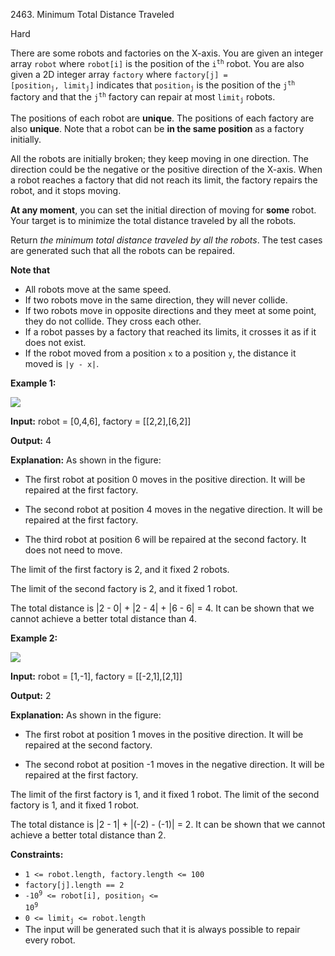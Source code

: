 2463\. Minimum Total Distance Traveled

Hard

There are some robots and factories on the X-axis. You are given an integer array `robot` where `robot[i]` is the position of the <code>i<sup>th</sup></code> robot. You are also given a 2D integer array `factory` where <code>factory[j] = [position<sub>j</sub>, limit<sub>j</sub>]</code> indicates that <code>position<sub>j</sub></code> is the position of the <code>j<sup>th</sup></code> factory and that the <code>j<sup>th</sup></code> factory can repair at most <code>limit<sub>j</sub></code> robots.

The positions of each robot are **unique**. The positions of each factory are also **unique**. Note that a robot can be **in the same position** as a factory initially.

All the robots are initially broken; they keep moving in one direction. The direction could be the negative or the positive direction of the X-axis. When a robot reaches a factory that did not reach its limit, the factory repairs the robot, and it stops moving.

**At any moment**, you can set the initial direction of moving for **some** robot. Your target is to minimize the total distance traveled by all the robots.

Return _the minimum total distance traveled by all the robots_. The test cases are generated such that all the robots can be repaired.

**Note that**

*   All robots move at the same speed.
*   If two robots move in the same direction, they will never collide.
*   If two robots move in opposite directions and they meet at some point, they do not collide. They cross each other.
*   If a robot passes by a factory that reached its limits, it crosses it as if it does not exist.
*   If the robot moved from a position `x` to a position `y`, the distance it moved is `|y - x|`.

**Example 1:**

![](https://leetcode-in-java.github.io/src/main/java/g2401_2500/s2463_minimum_total_distance_traveled/example1.jpg)

**Input:** robot = [0,4,6], factory = [[2,2],[6,2]]

**Output:** 4

**Explanation:** As shown in the figure:

- The first robot at position 0 moves in the positive direction. It will be repaired at the first factory.

- The second robot at position 4 moves in the negative direction. It will be repaired at the first factory.

- The third robot at position 6 will be repaired at the second factory. It does not need to move.

The limit of the first factory is 2, and it fixed 2 robots.

The limit of the second factory is 2, and it fixed 1 robot.

The total distance is |2 - 0| + |2 - 4| + |6 - 6| = 4. It can be shown that we cannot achieve a better total distance than 4. 

**Example 2:**

![](https://leetcode-in-java.github.io/src/main/java/g2401_2500/s2463_minimum_total_distance_traveled/example-2.jpg)

**Input:** robot = [1,-1], factory = [[-2,1],[2,1]]

**Output:** 2

**Explanation:** As shown in the figure:

- The first robot at position 1 moves in the positive direction. It will be repaired at the second factory.

- The second robot at position -1 moves in the negative direction. It will be repaired at the first factory.

The limit of the first factory is 1, and it fixed 1 robot. The limit of the second factory is 1, and it fixed 1 robot.

The total distance is |2 - 1| + |(-2) - (-1)| = 2. It can be shown that we cannot achieve a better total distance than 2. 

**Constraints:**

*   `1 <= robot.length, factory.length <= 100`
*   `factory[j].length == 2`
*   <code>-10<sup>9</sup> <= robot[i], position<sub>j</sub> <= 10<sup>9</sup></code>
*   <code>0 <= limit<sub>j</sub> <= robot.length</code>
*   The input will be generated such that it is always possible to repair every robot.